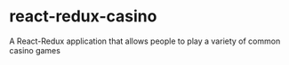 # react-redux-casino
A React-Redux application that allows people to play a variety of common casino games
